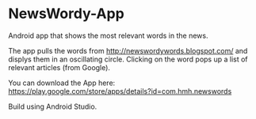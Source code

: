 # NewsWordy-App
Android app that shows the most relevant words in the news.

The app pulls the words from http://newswordywords.blogspot.com/ and displys them in an oscillating circle.
Clicking on the word pops up a list of relevant articles (from Google).

You can download the App here: https://play.google.com/store/apps/details?id=com.hmh.newswords

Build using Android Studio.
